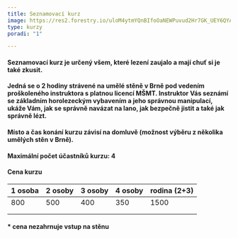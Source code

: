 ```yaml
---
title: Seznamovací kurz
image: https://res2.forestry.io/uloM4ytmYQnBIfoOaNEWPuvud2Hr7GK_UEY6QYAoVE8/fit/512/512/sm/0/aHR0cHM6Ly9hcHAu/Zm9yZXN0cnkuaW8v/cmFpbHMvYWN0aXZl/X3N0b3JhZ2UvYmxv/YnMvZXlKZmNtRnBi/SE1pT25zaWJXVnpj/MkZuWlNJNklrSkJh/SEJDUTBoVk9GRkZQ/U0lzSW1WNGNDSTZi/blZzYkN3aWNIVnlJ/am9pWW14dllsOXBa/Q0o5ZlE9PS0tNmI5/ZGRmOTIwMzBiOWVl/NTQ1MmE4ODQ4ODc4/YThhNmFlZTU5MTkw/Zi9iYWR5LXFiLVZt/WVplX3lxeEwwLXVu/c3BsYXNoLmpwZw
type: kurzy
poradi: "1"

---
```

#### **Seznamovací kurz je určený všem, které lezení zaujalo a mají chuť si je také zkusit.**

#### 

#### **Jedná se o 2 hodiny strávené na umělé stěně v Brně pod vedením proškoleného instruktora s platnou licencí MŠMT. Instruktor Vás seznámí se základním horolezeckým vybavením a jeho správnou manipulací, ukáže Vám, jak se správně navázat na lano, jak bezpečně jistit a také jak správně lézt.**

#### **Místo a čas konání kurzu závisí na domluvě (možnost výběru z několika umělých stěn v Brně).**

#### **Maximální počet účastníků kurzu: 4**

#### **Cena kurzu**

| 1 osoba | 2 osoby | 3 osoby | 4 osoby | rodina (2+3) |
| --- | --- | --- | --- | --- |
| 800 | 500 | 400 | 350 | 1500 |
|  |  |  |  |  |
|  |  |  |  |  |

#### * cena nezahrnuje vstup na stěnu